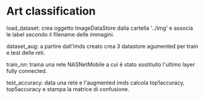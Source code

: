 # Art classification

load_dataset: crea oggetto ImageDataStore dalla cartella '../img' e associa le label secondo il filename delle immagini.

dataset_aug: a partire dall'imds creato crea 3 datastore agumented per train e test delle reti.

train_nn: traina una rete NASNetMobile a cui è stato sostituito l'ultimo layer fully connected.

test_accuracy: data una rete e l'augmented imds calcola top1accuracy, top5accuracy e stampa la matrice di confusione.